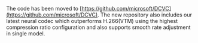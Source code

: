 The code has been moved to [https://github.com/microsoft/DCVC](https://github.com/microsoft/DCVC). The new repository also includes our latest neural codec which outperforms H.266(VTM) using the highest compression ratio configuration and also supports smooth rate adjustment in single model.
